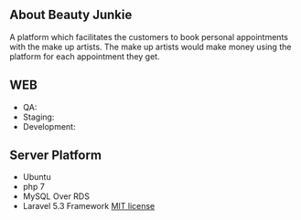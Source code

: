 ## About Beauty Junkie

A platform which facilitates the customers to book personal appointments with the make up artists. The make up artists would make money using the platform for each appointment they get.

## WEB 

 - QA: 
 - Staging: 
 - Development:


## Server Platform
 - Ubuntu
 - php 7
 - MySQL Over RDS
 - Laravel 5.3 Framework [MIT license](http://opensource.org/licenses/MIT)

